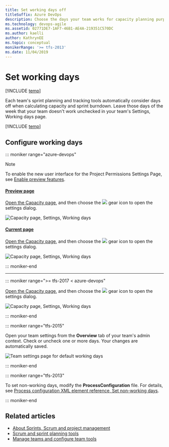 ```yaml
---
title: Set working days off
titleSuffix: Azure DevOps
description: Choose the days your team works for capacity planning purposes and when using sprint/scrum methods in  Azure Boards & Team Foundation Server   
ms.technology: devops-agile
ms.assetid: 02771DE7-1AF7-46B1-AE4A-219351C570DC
ms.author: kaelli
author: KathrynEE
ms.topic: conceptual
monikerRange: '>= tfs-2013'
ms.date: 11/04/2019
---
```


# Set working days

[!INCLUDE [temp](../../boards/includes/version-vsts-tfs-all-versions.md)]

Each team's sprint planning and tracking tools automatically consider days off when calculating capacity and sprint burndown. Leave those days of the week that your team doesn't work unchecked in your team's Settings, Working days page.

[!INCLUDE [temp](includes/prerequisites-team-settings.md)]

<a id="team-services-work-days" />  

## Configure working days

::: moniker range="azure-devops"

> [!NOTE]  
> To enable the new user interface for the Project Permissions Settings Page, see [Enable preview features](../../project/navigation/preview-features.md).

#### [Preview page](#tab/preview-page)

[Open the Capacity page](../../boards/sprints/set-capacity.md), and then choose the ![ ](../../media/icons/team-settings-gear-icon.png) gear icon to open the settings dialog.

![Capacity page, Settings, Working days](media/capacity-planning-open-team-settings-preview.png)

#### [Current page](#tab/current-page)

[Open the Capacity page](../../boards/sprints/set-capacity.md), and then choose the ![ ](../../media/icons/team-settings-gear-icon.png) gear icon to open the settings dialog.

![Capacity page, Settings, Working days](media/capacity-planning-open-team-settings-new-nav.png)

::: moniker-end

---

::: moniker range=">= tfs-2017 < azure-devops"

[Open the Capacity page](../../boards/sprints/set-capacity.md), and then choose the ![ ](../../media/icons/team-settings-gear-icon.png) gear icon to open the settings dialog.

![Capacity page, Settings, Working days](../../boards/plans/media/capacity-planning-open-team-settings-tfs-15.png)

::: moniker-end

::: moniker range="tfs-2015"

<a  id="tfs-2015-work-days" />  

Open your team settings from the **Overview** tab of your team's admin context. Check or uncheck one or more days. Your changes are automatically saved.

![Team settings page for default working days](../../boards/plans/media/ALM_DS_WorkingDaysOff.png)

::: moniker-end

::: moniker range="tfs-2013"

To set non-working days, modify the **ProcessConfiguration** file. For details, see [Process configuration XML element reference, Set non-working days](../../reference/xml/process-configuration-xml-element.md#weekend_days).

::: moniker-end

## Related articles

* [About Sprints, Scrum and project management](../../boards/sprints/scrum-overview.md)
* [Scrum and sprint planning tools](../../boards/sprints/scrum-key-concepts.md)
* [Manage teams and configure team tools](manage-teams.md)
